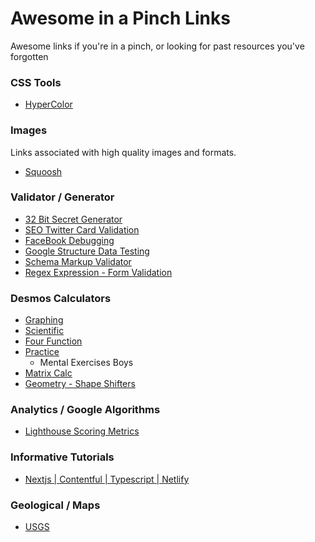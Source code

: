# Awesome in a Pinch Links
Awesome links if you're in a pinch, or looking for past resources you've forgotten

### CSS Tools
- [HyperColor](https://hypercolor.dev/)

### Images
Links associated with high quality images and formats.
- [Squoosh](https://squoosh.app/)

### Validator / Generator
- [32 Bit Secret Generator](https://generate-secret.vercel.app/32)
- [SEO Twitter Card Validation](https://cards-dev.twitter.com/validator)
- [FaceBook Debugging](https://developers.facebook.com/tools/debug/)
- [Google Structure Data Testing](https://developers.google.com/search/docs/appearance/structured-data)
- [Schema Markup Validator](https://validator.schema.org/)
- [Regex Expression - Form Validation](https://regexr.com/)

### Desmos Calculators
- [Graphing](https://www.desmos.com/calculator)
- [Scientific](https://www.desmos.com/scientific)
- [Four Function](https://www.desmos.com/fourfunction)
- [Practice](https://www.desmos.com/practice) 
  - Mental Exercises Boys
- [Matrix Calc](https://www.desmos.com/matrix)
- [Geometry - Shape Shifters](https://www.desmos.com/geometry)


### Analytics / Google Algorithms
- [Lighthouse Scoring Metrics](https://www.desmos.com/calculator/dufar5rf4g)

### Informative Tutorials
- [Nextjs | Contentful | Typescript | Netlify](https://www.scale.at/blog/static-website-nextjs-typescript-contentful)

### Geological / Maps
- [USGS](https://www.usgs.gov/)

